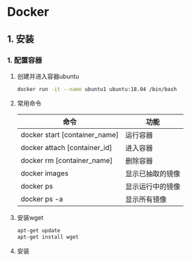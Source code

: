 # Docker

## 1. 安装

### 1. 配置容器

1. 创建并进入容器ubuntu

    ```bash
    docker run -it --name ubuntu1 ubuntu:18.04 /bin/bash
    ```

2. 常用命令

    | 命令                          | 功能             |
    | ----------------------------- | ---------------- |
    | docker start [container_name] | 运行容器         |
    | docker attach [container_id]  | 进入容器         |
    | docker rm [container_name]    | 删除容器         |
    | docker images                 | 显示已抽取的镜像 |
    | docker ps                     | 显示运行中的镜像 |
    | docker ps -a                  | 显示所有镜像     |

3. 安装wget

    ```bash
    apt-get update
    apt-get install wget
    ```

4. 安装
